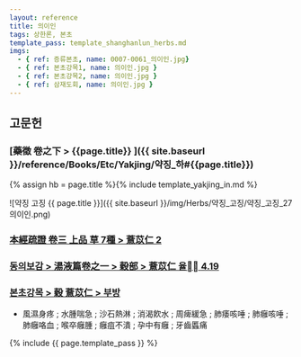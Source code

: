 ```yaml
---
layout: reference
title: 의이인
tags: 상한론, 본초
template_pass: template_shanghanlun_herbs.md
imgs:
  - { ref: 증류본초, name: 0007-0061_의이인.jpg}
  - { ref: 본초강목1, name: 의이인.jpg }
  - { ref: 본초강목2, name: 의이인.jpg }
  - { ref: 삼재도회, name: 의이인.jpg }
---
```



## 고문헌

### [藥徵 卷之下 > {{page.title}} ]({{ site.baseurl }}/reference/Books/Etc/Yakjing/약징_하#{{page.title}})

{% assign hb = page.title %}{% include template_yakjing_in.md %}

![약징 고징 {{ page.title }}]({{ site.baseurl }}/img/Herbs/약징_고징/약징_고징_27의이인.png)

### [本經疏證 卷三 上品 草 7種 > 薏苡仁 2](https://mediclassics.kr/books/154/volume/3/#content_11)

### [동의보감 > 湯液篇卷之一 > 穀部 >  薏苡仁 율 4.19](https://mediclassics.kr/books/8/volume/20/#content_823)

### [본초강목 > 穀	薏苡仁 > 부방]()

* 風濕身疼 ; 水腫喘急 ; 沙石熱淋 ; 消渴飮水 ; 周痺緩急 ; 肺痿咳唾 ; 肺癰咳唾 ; 肺癰咯血 ; 喉卒癰腫 ; 癰疽不潰 ; 孕中有癰 ; 牙齒䘌痛



{% include {{ page.template_pass }} %}
